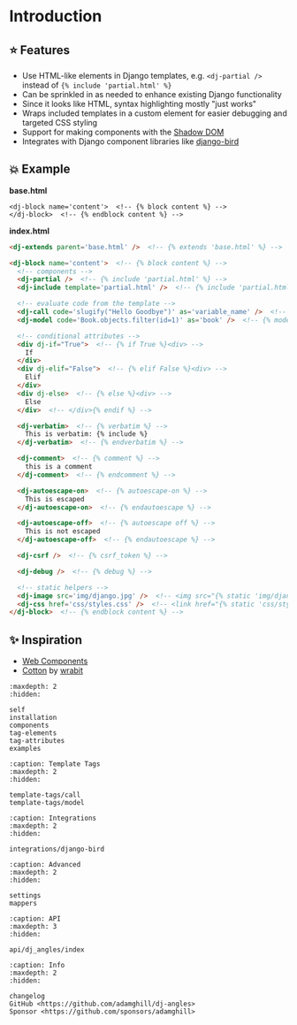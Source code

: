# Introduction

## ⭐ Features

- Use HTML-like elements in Django templates, e.g. `<dj-partial />` instead of `{% include 'partial.html' %}`
- Can be sprinkled in as needed to enhance existing Django functionality
- Since it looks like HTML, syntax highlighting mostly "just works"
- Wraps included templates in a custom element for easier debugging and targeted CSS styling
- Support for making components with the [Shadow DOM](components.md#css-scoping)
- Integrates with Django component libraries like [django-bird](https://django-bird.readthedocs.io)

## 💥 Example

**base.html**

```
<dj-block name='content'>  <!-- {% block content %} -->
</dj-block>  <!-- {% endblock content %} -->
```

**index.html**

```html
<dj-extends parent='base.html' />  <!-- {% extends 'base.html' %} -->

<dj-block name='content'>  <!-- {% block content %} -->
  <!-- components -->
  <dj-partial />  <!-- {% include 'partial.html' %} -->
  <dj-include template='partial.html' />  <!-- {% include 'partial.html' %} -->

  <!-- evaluate code from the template -->
  <dj-call code='slugify("Hello Goodbye")' as='variable_name' />  <!-- {% call slugify("Hello Goodbye") as variable_name %} -->
  <dj-model code='Book.objects.filter(id=1)' as='book' />  <!-- {% model Book.objects.filter(id=1) as book %} -->

  <!-- conditional attributes -->
  <div dj-if="True">  <!-- {% if True %}<div> -->
    If
  </div>
  <div dj-elif="False">  <!-- {% elif False %}<div> -->
    Elif
  </div>
  <div dj-else>  <!-- {% else %}<div> -->
    Else
  </div>  <!-- </div>{% endif %} -->

  <dj-verbatim>  <!-- {% verbatim %} -->
    This is verbatim: {% include %}
  </dj-verbatim>  <!-- {% endverbatim %} -->

  <dj-comment>  <!-- {% comment %} -->
    this is a comment
  </dj-comment>  <!-- {% endcomment %} -->

  <dj-autoescape-on>  <!-- {% autoescape-on %} -->
    This is escaped
  </dj-autoescape-on>  <!-- {% endautoescape %} -->

  <dj-autoescape-off>  <!-- {% autoescape off %} -->
    This is not escaped
  </dj-autoescape-off>  <!-- {% endautoescape %} -->

  <dj-csrf />  <!-- {% csrf_token %} -->

  <dj-debug />  <!-- {% debug %} -->

  <!-- static helpers -->
  <dj-image src='img/django.jpg' />  <!-- <img src="{% static 'img/django.jpg' %}" /> -->
  <dj-css href='css/styles.css' />  <!-- <link href="{% static 'css/styles.css' %}" rel="stylesheet" /> -->
</dj-block>  <!-- {% endblock content %} -->
```

## ✨ Inspiration

- [Web Components](https://web.dev/learn/html/template)
- [Cotton](https://django-cotton.com) by [wrabit](https://github.com/wrabit)

```{toctree}
:maxdepth: 2
:hidden:

self
installation
components
tag-elements
tag-attributes
examples
```

```{toctree}
:caption: Template Tags
:maxdepth: 2
:hidden:

template-tags/call
template-tags/model
```

```{toctree}
:caption: Integrations
:maxdepth: 2
:hidden:

integrations/django-bird
```

```{toctree}
:caption: Advanced
:maxdepth: 2
:hidden:

settings
mappers
```

```{toctree}
:caption: API
:maxdepth: 3
:hidden:

api/dj_angles/index
```

```{toctree}
:caption: Info
:maxdepth: 2
:hidden:

changelog
GitHub <https://github.com/adamghill/dj-angles>
Sponsor <https://github.com/sponsors/adamghill>
```
